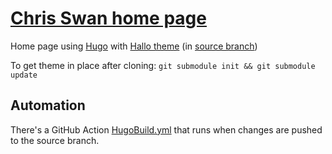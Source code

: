 # [Chris Swan home page](https://chris.swanz.net/)

Home page using [Hugo](https://gohugo.io/) with
[Hallo theme](https://github.com/EmielH/hallo-hugo)
(in [source branch](https://github.com/cpswan/cpswan.github.io/tree/source))

To get theme in place after cloning:
`git submodule init && git submodule update`

## Automation

There's a GitHub Action [HugoBuild.yml](.github/workflows/HugoBuild.yml)
that runs when changes are pushed to the source branch.
